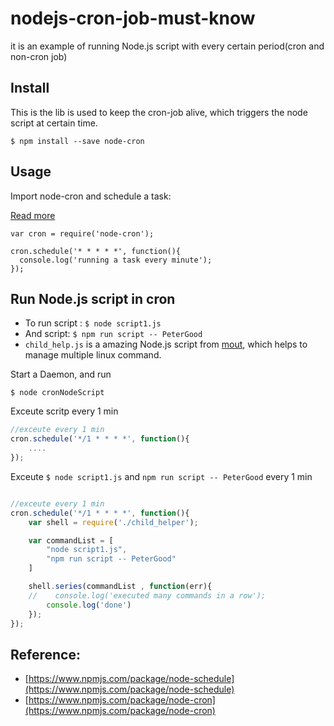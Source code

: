 # nodejs-cron-job-must-know
it is an example of running Node.js script with every certain period(cron and non-cron job)

## Install 
This is the lib is used to keep the cron-job alive, which triggers the node script at certain time.

```
$ npm install --save node-cron
```

## Usage 
Import node-cron and schedule a task:

[Read more](https://www.npmjs.com/package/node-cron)

```
var cron = require('node-cron');
 
cron.schedule('* * * * *', function(){
  console.log('running a task every minute');
});

```

## Run Node.js script in cron

 - To run script : `$ node script1.js` 
 - And script: `$ npm run script -- PeterGood`
 - `child_help.js` is a amazing Node.js script from [mout](https://github.com/mout/mout/), which helps to manage multiple linux command. 


Start a Daemon, and run 
```
$ node cronNodeScript
```

Exceute scritp every 1 min
```js
//exceute every 1 min
cron.schedule('*/1 * * * *', function(){
    ....
});
```

Exceute `$ node script1.js` and `npm run script -- PeterGood` every 1 min
```js

//exceute every 1 min
cron.schedule('*/1 * * * *', function(){
    var shell = require('./child_helper');

    var commandList = [
        "node script1.js",
        "npm run script -- PeterGood"
    ]

    shell.series(commandList , function(err){
    //    console.log('executed many commands in a row'); 
        console.log('done')
    });
});
```



## Reference:
 - [https://www.npmjs.com/package/node-schedule](https://www.npmjs.com/package/node-schedule)
 - [https://www.npmjs.com/package/node-cron](https://www.npmjs.com/package/node-cron)